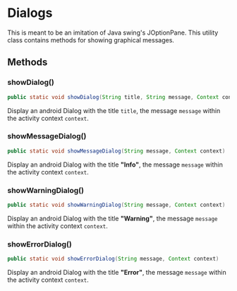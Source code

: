# Dialogs
This is meant to be an imitation of Java swing's JOptionPane. This utility
class contains methods for showing graphical messages.

## Methods

### showDialog()
```java
public static void showDialog(String title, String message, Context context)
```
Display an android Dialog with the title `title`, the message `message` within
the activity context `context`.

### showMessageDialog()
```java
public static void showMessageDialog(String message, Context context)
```
Display an android Dialog with the title **"Info"**, the message `message` within
the activity context `context`.

### showWarningDialog()
```java
public static void showWarningDialog(String message, Context context)
```
Display an android Dialog with the title **"Warning"**, the message `message` within
the activity context `context`.

### showErrorDialog()
```java
public static void showErrorDialog(String message, Context context)
```
Display an android Dialog with the title **"Error"**, the message `message` within
the activity context `context`.


